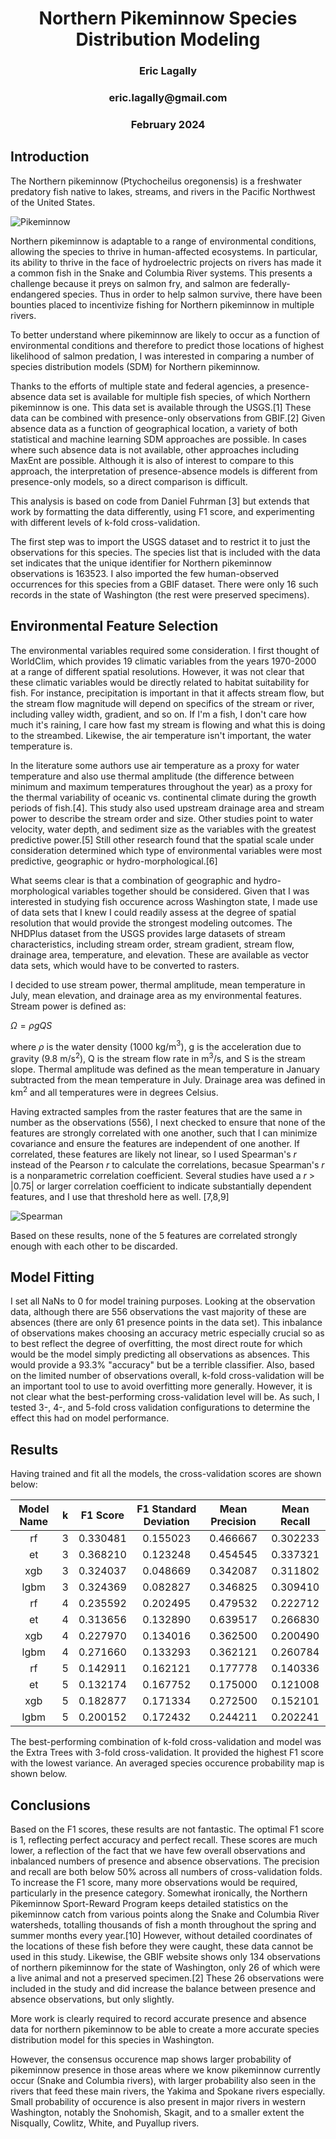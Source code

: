<center><h1>Northern Pikeminnow Species Distribution Modeling</h1>
<h3>Eric Lagally</h3>
<h3>eric.lagally@gmail.com</h3>
<h3>February 2024</h3>
</center>
<h2>Introduction</h2>
The Northern pikeminnow (Ptychocheilus oregonensis) is a freshwater predatory fish native to lakes, streams, and rivers in the Pacific Northwest of the United States. 


![Pikeminnow](pikeminnow1.jpg)

Northern pikeminnow is adaptable to a range of environmental conditions, allowing the species to thrive in human-affected ecosystems. In particular, its ability to thrive in the face of hydroelectric projects on rivers has made it a common fish in the Snake and Columbia River systems. This presents a challenge because it preys on salmon fry, and salmon are federally-endangered species. Thus in order to help salmon survive, there have been bounties placed to incentivize fishing for Northern pikeminnow in multiple rivers.

To better understand where pikeminnow are likely to occur as a function of environmental conditions and therefore to predict those locations of highest likelihood of salmon predation, I was interested in comparing a number of species distribution models (SDM) for Northern pikeminnow.

Thanks to the efforts of multiple state and federal agencies, a presence-absence data set is available for multiple fish species, of which Northern pikeminnow is one. This data set is available through the USGS.[1] These data can be combined with presence-only observations from GBIF.[2] Given absence data as a function of geographical location, a variety of both statistical and machine learning SDM approaches are possible. In cases where such absence data is not available, other approaches including MaxEnt are possible. Although it is also of interest to compare to this approach, the interpretation of presence-absence models is different from presence-only models, so a direct comparison is difficult.

This analysis is based on code from Daniel Fuhrman [3] but extends that work by formatting the data differently, using F1 score, and experimenting with different levels of k-fold cross-validation.

The first step was to import the USGS dataset and to restrict it to just the observations for this species. The species list that is included with the data set indicates that the unique identifier for Northern pikeminnow observations is 163523. I also imported the few human-observed occurrences for this species from a GBIF dataset. There were only 16 such records in the state of Washington (the rest were preserved specimens).

<h2>Environmental Feature Selection</h2>

The environmental variables required some consideration.  I first thought of WorldClim, which provides 19 climatic variables from the years 1970-2000 at a range of different spatial resolutions.  However, it was not clear that these climatic variables would be directly related to habitat suitability for fish.  For instance, precipitation is important in that it affects stream flow, but the stream flow magnitude will depend on specifics of the stream or river, including valley width, gradient, and so on.  If I'm a fish, I don't care how much it's raining, I care how fast my stream is flowing and what this is doing to the streambed.  Likewise, the air temperature isn't important, the water temperature is.  

In the literature some authors use air temperature as a proxy for water temperature and also use thermal amplitude (the difference between minimum and maximum temperatures throughout the year) as a proxy for the thermal variability of oceanic vs. continental climate during the growth periods of fish.[4].  This study also used upstream drainage area and stream power to describe the stream order and size. Other studies point to water velocity, water depth, and sediment size as the variables with the greatest predictive power.[5]  Still other research found that the spatial scale under consideration determined which type of environmental variables were most predictive, geographic or hydro-morphological.[6]

What seems clear is that a combination of geographic and hydro-morphological variables together should be considered.  Given that I was interested in studying fish occurence across Washington state, I made use of data sets that I knew I could readily assess at the degree of spatial resolution that would provide the strongest modeling outcomes.  The NHDPlus dataset from the USGS provides large datasets of stream characteristics, including stream order, stream gradient, stream flow, drainage area, temperature, and elevation.  These are available as vector data sets, which would have to be converted to rasters.

I decided to use stream power, thermal amplitude, mean temperature in July, mean elevation, and drainage area as my environmental features.  Stream power is defined as:

${\Omega} = {\rho}gQS$

where ${\rho}$ is the water density (1000 kg/m$^{3}$), g is the acceleration due to gravity (9.8 m/s$^{2}$), Q is the stream flow rate in m$^{3}$/s, and S is the stream slope.  Thermal amplitude was defined as the mean temperature in January subtracted from the mean temperature in July.  Drainage area was defined in km$^{2}$ and all temperatures were in degrees Celsius.

Having extracted samples from the raster features that are the same in number as the observations (556), I next checked to ensure that none of the features are strongly correlated with one another, such that I can minimize covariance and ensure the features are independent of one another. If correlated, these features are likely not linear, so I used Spearman's <i>r</i> instead of the Pearson <i>r</i> to calculate the correlations, becasue Spearman's <i>r</i> is a nonparametric correlation coefficient.  Several studies have used a <i>r</i> > |0.75| or larger correlation coefficient to indicate substantially dependent features, and I use that threshold here as well. [7,8,9]

![Spearman](spearman.png)

Based on these results, none of the 5 features are correlated strongly enough with each other to be discarded.

<h2>Model Fitting</h2>

I set all NaNs to 0 for model training purposes.  Looking at the observation data, although there are 556 observations the vast majority of these are absences (there are only 61 presence points in the data set).  This inbalance of observations makes choosing an accuracy metric especially crucial so as to best reflect the degree of overfitting, the most direct route for which would be the model simply predicting all observations as absences.  This would provide a 93.3% "accuracy" but be a terrible classifier.  Also, based on the limited number of observations overall, k-fold cross-validation will be an important tool to use to avoid overfitting more generally.  However, it is not clear what the best-performing cross-validation level will be. As such, I tested 3-, 4-, and 5-fold cross validation configurations to determine the effect this had on model performance. 

<h2>Results</h2>

Having trained and fit all the models, the cross-validation scores are shown below:

| Model Name | k | F1 Score | F1 Standard Deviation | Mean Precision | Mean Recall |
|:----------:|:---:|:--------:|:---------------------:|:--------------:|:-----------:|
| rf         | 3 | 0.330481 | 0.155023              | 0.466667       | 0.302233    |
| et         | 3 | 0.368210 | 0.123248              | 0.454545       | 0.337321    |
| xgb        | 3 | 0.324037 | 0.048669              | 0.342087       | 0.311802    |
| lgbm       | 3 | 0.324369 | 0.082827              | 0.346825       | 0.309410    |
| rf         | 4 | 0.235592 | 0.202495              | 0.479532       | 0.222712    |
| et         | 4 | 0.313656 | 0.132890              | 0.639517       | 0.266830    |
| xgb        | 4 | 0.227970 | 0.134016              | 0.362500       | 0.200490    |
| lgbm       | 4 | 0.271660 | 0.133293              | 0.362121       | 0.260784    |
| rf         | 5 | 0.142911 | 0.162121              | 0.177778       | 0.140336    |
| et         | 5 | 0.132174 | 0.167752              | 0.175000       | 0.121008    |
| xgb        | 5 | 0.182877 | 0.171334              | 0.272500       | 0.152101    |
| lgbm       | 5 | 0.200152 | 0.172432              | 0.244211       | 0.202241    |

The best-performing combination of k-fold cross-validation and model was the Extra Trees with 3-fold cross-validation.  It provided the highest F1 score with the lowest variance.  An averaged species occurence probability map is shown below.  

<h2>Conclusions</h2>

Based on the F1 scores, these results are not fantastic.  The optimal F1 score is 1, reflecting perfect accuracy and perfect recall.  These scores are much lower, a reflection of the fact that we have few overall observations and inbalanced numbers of presence and absence observations.  The precision and recall are both below 50% across all numbers of cross-validation folds.  To increase the F1 score, many more observations would be required, particularly in the presence category.  Somewhat ironically, the Northern Pikeminnow Sport-Reward Program keeps detailed statistics on the pikeminnow catch from various points along the Snake and Columbia River watersheds, totalling thousands of fish a month throughout the spring and summer months every year.[10]  However, without detailed coordinates of the locations of these fish before they were caught, these data cannot be used in this study.  Likewise, the GBIF website shows only 134 observations of northern pikeminnow for the state of Washington, only 26 of which were a live animal and not a preserved specimen.[2]  These 26 observations were included in the study and did increase the balance between presence and absence observations, but only slightly. 

More work is clearly required to record accurate presence and absence data for northern pikeminnow to be able to create a more accurate species distribution model for this species in Washington.

However, the consensus occurence map shows larger probability of pikeminnow presence in those areas where we know pikeminnow currently occur (Snake and Columbia rivers), with larger probability also seen in the rivers that feed these main rivers, the Yakima and Spokane rivers especially.  Small probability of occurence is also present in major rivers in western Washington, notably the Snohomish, Skagit, and to a smaller extent the Nisqually, Cowlitz, White, and Puyallup rivers.
